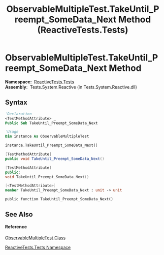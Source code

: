 ﻿---
title: ObservableMultipleTest.TakeUntil_Preempt_SomeData_Next Method  (ReactiveTests.Tests)
TOCTitle: TakeUntil_Preempt_SomeData_Next Method
ms:assetid: M:ReactiveTests.Tests.ObservableMultipleTest.TakeUntil_Preempt_SomeData_Next
ms:mtpsurl: https://msdn.microsoft.com/en-us/library/reactivetests.tests.observablemultipletest.takeuntil_preempt_somedata_next(v=VS.103)
ms:contentKeyID: 36620788
ms.date: 06/28/2011
mtps_version: v=VS.103
f1_keywords:
- ReactiveTests.Tests.ObservableMultipleTest.TakeUntil_Preempt_SomeData_Next
dev_langs:
- CSharp
- JScript
- VB
- FSharp
- c++
---

# ObservableMultipleTest.TakeUntil\_Preempt\_SomeData\_Next Method

**Namespace:**  [ReactiveTests.Tests](hh289046\(v=vs.103\).md)  
**Assembly:**  Tests.System.Reactive (in Tests.System.Reactive.dll)

## Syntax

``` vb
'Declaration
<TestMethodAttribute> _
Public Sub TakeUntil_Preempt_SomeData_Next
```

``` vb
'Usage
Dim instance As ObservableMultipleTest

instance.TakeUntil_Preempt_SomeData_Next()
```

``` csharp
[TestMethodAttribute]
public void TakeUntil_Preempt_SomeData_Next()
```

``` c++
[TestMethodAttribute]
public:
void TakeUntil_Preempt_SomeData_Next()
```

``` fsharp
[<TestMethodAttribute>]
member TakeUntil_Preempt_SomeData_Next : unit -> unit 
```

``` jscript
public function TakeUntil_Preempt_SomeData_Next()
```

## See Also

#### Reference

[ObservableMultipleTest Class](hh303586\(v=vs.103\).md)

[ReactiveTests.Tests Namespace](hh289046\(v=vs.103\).md)

